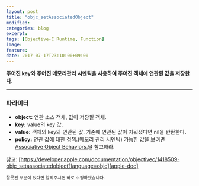 ```yaml
---
layout: post
title: "objc_setAssociatedObject"
modified:
categories: blog
excerpt:
tags: [Objective-C Runtime, Function]
image:
feature:
date: 2017-07-17T23:10:00+09:00
---
```


**주어진 key와 주어진 메모리관리 시멘틱을 사용하여 주어진 객체에 연관된 값을 저장한다.**

---
### 파라미터
 - **object:** 연관 소스 객체, 값이 저장될 객체.
 - **key:** value의 key 값.
 - **value:** 객체의 key와 연관된 값. 기존에 연관된 값이 지워졌다면 nil을 반환한다.
 - **policy:** 연관 값에 대한 정책.(메모리 관리 시멘틱) 가능한 값을 보려면 [Associative Object Behaviors.][Associative Object Behaviors]을 참고해라.

참고: [https://developer.apple.com/documentation/objectivec/1418509-objc_setassociatedobject?language=objc][apple-doc]

<sub>잘못된 부분이 있다면 알려주시면 바로 수정하겠습니다.</sub>

[Associative Object Behaviors]: https://developer.apple.com/documentation/objectivec/objective_c_runtime/associative_object_behaviors?language=objc

[apple-doc]: https://developer.apple.com/documentation/objectivec/1418509-objc_setassociatedobject?language=objc